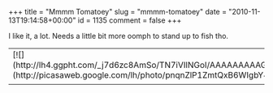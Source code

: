 +++
title = "Mmmm Tomatoey"
slug = "mmmm-tomatoey"
date = "2010-11-13T19:14:58+00:00"
id = 1135
comment = false
+++

I like it, a lot. Needs a little bit more oomph to stand up to fish tho.

<table style="width:auto;"><tr><td>[![](http://lh4.ggpht.com/_j7d6zc8AmSo/TN7iVIlNGoI/AAAAAAAAAG0/Zr3jYdcc1bw/s640/img_20101113_184244.jpg)](http://picasaweb.google.com/lh/photo/pnqnZlP1ZmtQxB6WIgbY4Q?feat=embedwebsite)</td></tr><tr><td style="font-family:arial,sans-serif; font-size:11px; text-align:right"></td></tr></table>
